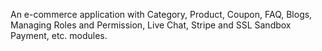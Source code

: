 An e-commerce application with Category, Product, Coupon, FAQ, Blogs, Managing Roles and Permission, Live Chat, Stripe and SSL Sandbox Payment, etc. modules.
